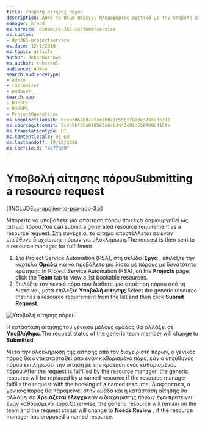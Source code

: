 ```yaml
---
title: Υποβολή αίτησης πόρου
description: Αυτό το θέμα παρέχει πληροφορίες σχετικά με την υποβολή αίτησης για έναν πόρο έργου.
manager: kfend
ms.service: dynamics-365-customerservice
ms.custom:
- dyn365-projectservice
ms.date: 12/1/2018
ms.topic: article
author: JohnPBurrows
ms.author: ruhercul
audience: Admin
search.audienceType:
- admin
- customizer
- enduser
search.app:
- D365CE
- D365PS
- ProjectOperations
ms.openlocfilehash: bcea3d640d7e9ee2b071c55bff9ade3268edb319
ms.sourcegitcommit: 5c4c9bf3ba018562d6cb3443c01d550489c415fa
ms.translationtype: HT
ms.contentlocale: el-GR
ms.lasthandoff: 10/16/2020
ms.locfileid: "4077009"
---
```

# <a name="submitting-a-resource-request"></a><span data-ttu-id="be33d-103">Υποβολή αίτησης πόρου</span><span class="sxs-lookup"><span data-stu-id="be33d-103">Submitting a resource request</span></span>

[!INCLUDE[cc-applies-to-psa-app-3.x](../includes/cc-applies-to-psa-app-3x.md)]

<span data-ttu-id="be33d-104">Μπορείτε να υποβάλετε μια απαίτηση πόρου που έχει δημιουργηθεί ως αίτημα πόρου.</span><span class="sxs-lookup"><span data-stu-id="be33d-104">You can submit a generated resource requirement as a resource request.</span></span> <span data-ttu-id="be33d-105">Στη συνέχεια, το αίτημα αποστέλλεται σε έναν υπεύθυνο διαχείρισης πόρων για ολοκλήρωση.</span><span class="sxs-lookup"><span data-stu-id="be33d-105">The request is then sent to a resource manager for fulfillment.</span></span>

1. <span data-ttu-id="be33d-106">Στο Project Service Automation (PSA), στη σελίδα **Έργα** , επιλέξτε την καρτέλα **Ομάδα** για να προβάλετε μια λίστα με πόρους με δυνατότητα κράτησης.</span><span class="sxs-lookup"><span data-stu-id="be33d-106">In Project Service Automation (PSA), on the **Projects** page, click the **Team** tab to view a list bookable resources.</span></span> 
2. <span data-ttu-id="be33d-107">Επιλέξτε τον γενικό πόρο που διαθέτει μια απαίτηση πόρου από τη λίστα και, μετά επιλέξτε **Υποβολή αίτησης**.</span><span class="sxs-lookup"><span data-stu-id="be33d-107">Select the generic resource that has a resource requirement from the list and then click **Submit Request**.</span></span>

![Υποβολή αίτησης πόρου](media/RM-how-to-18.png)

<span data-ttu-id="be33d-109">Η κατάσταση αίτησης του γενικού μέλους ομάδας θα αλλάξει σε **Υποβλήθηκε**.</span><span class="sxs-lookup"><span data-stu-id="be33d-109">The request status of the generic team member will change to **Submitted**.</span></span>

<span data-ttu-id="be33d-110">Μετά την ολοκλήρωση της αίτησης από τον διαχειριστή πόρων, ο γενικός πόρος θα αντικατασταθεί από έναν καθορισμένο πόρο, εάν ο υπεύθυνος πόρου εκπληρώσει την αίτηση με την κράτηση ενός καθορισμένου πόρου.</span><span class="sxs-lookup"><span data-stu-id="be33d-110">After the request is fulfilled by the resource manager, the generic resource will be replaced by a named resource if the resource manager fulfills the request with the booking of a named resource.</span></span> <span data-ttu-id="be33d-111">Διαφορετικά, ο γενικός πόρος θα παραμείνει στην ομάδα και η κατάσταση αίτησης θα αλλάξει σε **Χρειάζεται έλεγχο** εάν ο διαχειριστής πόρων έχει προτείνει έναν καθορισμένο πόρο.</span><span class="sxs-lookup"><span data-stu-id="be33d-111">Otherwise, the generic resource will remain on the team and the request status will change to **Needs Review** , if the resource manager has proposed a named resource.</span></span>
